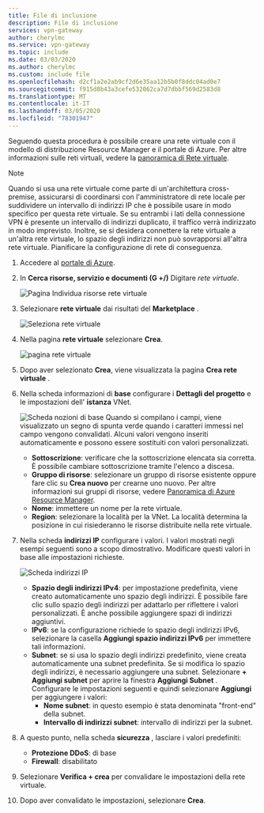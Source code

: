 ```yaml
---
title: File di inclusione
description: File di inclusione
services: vpn-gateway
author: cherylmc
ms.service: vpn-gateway
ms.topic: include
ms.date: 03/03/2020
ms.author: cherylmc
ms.custom: include file
ms.openlocfilehash: d2cf1a2e2ab9cf2d6e35aa12b5b0f8ddc04ad0e7
ms.sourcegitcommit: f915d8b43a3cefe532062ca7d7dbbf569d2583d8
ms.translationtype: MT
ms.contentlocale: it-IT
ms.lasthandoff: 03/05/2020
ms.locfileid: "78301947"
---
```

Seguendo questa procedura è possibile creare una rete virtuale con il modello di distribuzione Resource Manager e il portale di Azure. Per altre informazioni sulle reti virtuali, vedere la [panoramica di Rete virtuale](../articles/virtual-network/virtual-networks-overview.md).

>[!NOTE]
>Quando si usa una rete virtuale come parte di un'architettura cross-premise, assicurarsi di coordinarsi con l'amministratore di rete locale per suddividere un intervallo di indirizzi IP che è possibile usare in modo specifico per questa rete virtuale. Se su entrambi i lati della connessione VPN è presente un intervallo di indirizzi duplicato, il traffico verrà indirizzato in modo imprevisto. Inoltre, se si desidera connettere la rete virtuale a un'altra rete virtuale, lo spazio degli indirizzi non può sovrapporsi all'altra rete virtuale. Pianificare la configurazione di rete di conseguenza.
>
>

1. Accedere al [portale di Azure](https://portal.azure.com).
1. In **Cerca risorse, servizio e documenti (G +/)** Digitare *rete virtuale*.

   ![Pagina Individua risorse rete virtuale](./media/vpn-gateway-basic-vnet-rm-portal-include/marketplace.png "Pagina Individua risorse rete virtuale")
1. Selezionare **rete virtuale** dai risultati del **Marketplace** .

   ![Seleziona rete virtuale](./media/vpn-gateway-basic-vnet-rm-portal-include/marketplace-results.png "Pagina Individua risorse rete virtuale")
1. Nella pagina **rete virtuale** selezionare **Crea**.

   ![pagina rete virtuale](./media/vpn-gateway-basic-vnet-rm-portal-include/vnet-click-create.png "Selezionare Crea")
1. Dopo aver selezionato **Crea**, viene visualizzata la pagina **Crea rete virtuale** .
1. Nella scheda informazioni di **base** configurare i **Dettagli del progetto** e le impostazioni dell' **istanza** VNet.

   ![Scheda nozioni di base](./media/vpn-gateway-basic-vnet-rm-portal-include/basics.png "Scheda Informazioni di base") Quando si compilano i campi, viene visualizzato un segno di spunta verde quando i caratteri immessi nel campo vengono convalidati. Alcuni valori vengono inseriti automaticamente e possono essere sostituiti con valori personalizzati.

   - **Sottoscrizione**: verificare che la sottoscrizione elencata sia corretta. È possibile cambiare sottoscrizione tramite l'elenco a discesa.
   - **Gruppo di risorse**: selezionare un gruppo di risorse esistente oppure fare clic su **Crea nuovo** per crearne uno nuovo. Per altre informazioni sui gruppi di risorse, vedere [Panoramica di Azure Resource Manager](../articles/azure-resource-manager/management/overview.md#resource-groups).
   - **Nome**: immettere un nome per la rete virtuale.
   - **Region**: selezionare la località per la VNet. La località determina la posizione in cui risiederanno le risorse distribuite nella rete virtuale.

1. Nella scheda **indirizzi IP** configurare i valori. I valori mostrati negli esempi seguenti sono a scopo dimostrativo. Modificare questi valori in base alle impostazioni richieste.

   ![Scheda indirizzi IP](./media/vpn-gateway-basic-vnet-rm-portal-include/addresses.png "Scheda indirizzi IP")  
   - **Spazio degli indirizzi IPv4**: per impostazione predefinita, viene creato automaticamente uno spazio degli indirizzi. È possibile fare clic sullo spazio degli indirizzi per adattarlo per riflettere i valori personalizzati. È anche possibile aggiungere spazi di indirizzi aggiuntivi.
   - **IPv6**: se la configurazione richiede lo spazio degli indirizzi IPv6, selezionare la casella **Aggiungi spazio indirizzi IPv6** per immettere tali informazioni.
   - **Subnet**: se si usa lo spazio degli indirizzi predefinito, viene creata automaticamente una subnet predefinita. Se si modifica lo spazio degli indirizzi, è necessario aggiungere una subnet. Selezionare **+ Aggiungi subnet** per aprire la finestra **Aggiungi Subnet** . Configurare le impostazioni seguenti e quindi selezionare **Aggiungi** per aggiungere i valori:
      - **Nome subnet**: in questo esempio è stata denominata "front-end" della subnet.
      - **Intervallo di indirizzi subnet**: intervallo di indirizzi per la subnet.

1. A questo punto, nella scheda **sicurezza** , lasciare i valori predefiniti:

   - **Protezione DDoS**: di base
   - **Firewall**: disabilitato
1. Selezionare **Verifica + crea** per convalidare le impostazioni della rete virtuale.
1. Dopo aver convalidato le impostazioni, selezionare **Crea**.
